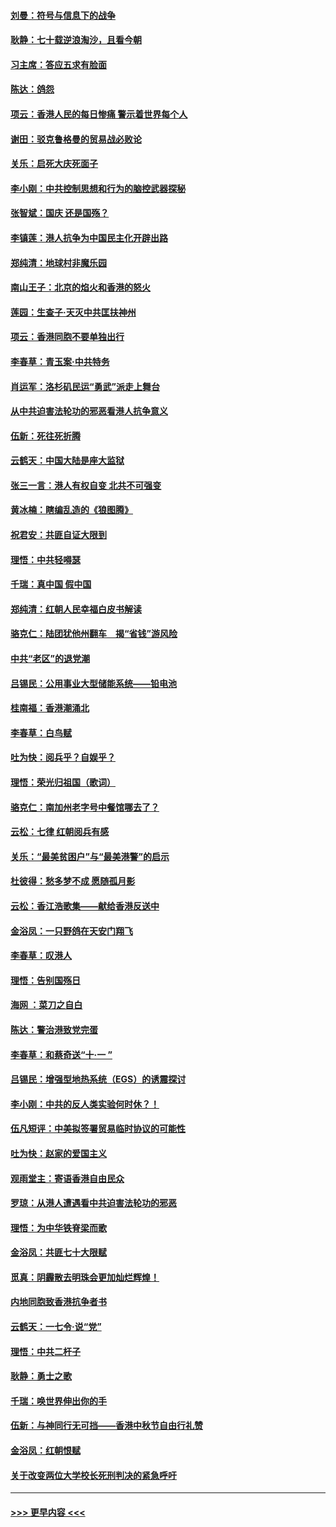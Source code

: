 #### [刘曼：符号与信息下的战争](../pages/nsc993/n11564655.md?t=10031511) 
#### [耿静：七十载逆浪淘沙，且看今朝](../pages/nsc993/n11564520.md?t=10031511) 
#### [习主席：答应五求有脸面](../pages/nsc993/n11563953.md?t=10031511) 
#### [陈达：鸽怨](../pages/nsc993/n11561879.md?t=10031511) 
#### [项云：香港人民的每日惨痛  警示着世界每个人](../pages/nsc993/n11559273.md?t=10031511) 
#### [谢田：驳克鲁格曼的贸易战必败论](../pages/nsc993/n11555840.md?t=10031511) 
#### [关乐：启死大庆死面子](../pages/nsc993/n11556823.md?t=10031511) 
#### [李小刚：中共控制思想和行为的脑控武器探秘](../pages/nsc993/n11556776.md?t=10031511) 
#### [张智斌：国庆  还是国殇？](../pages/nsc993/n11556617.md?t=10031511) 
#### [李镇莲：港人抗争为中国民主化开辟出路](../pages/nsc993/n11556570.md?t=10031511) 
#### [郑纯清：地球村非魔乐园](../pages/nsc993/n11555415.md?t=10031511) 
#### [南山王子：北京的焰火和香港的怒火](../pages/nsc993/n11555318.md?t=10031511) 
#### [莲园：生查子·天灭中共匡扶神州](../pages/nsc993/n11555302.md?t=10031511) 
#### [项云：香港同胞不要单独出行](../pages/nsc993/n11555276.md?t=10031511) 
#### [李春草：青玉案‧中共特务](../pages/nsc993/n11552356.md?t=10031511) 
#### [肖运军：洛杉矶民运“勇武”派走上舞台](../pages/nsc993/n11551595.md?t=10031511) 
#### [从中共迫害法轮功的邪恶看港人抗争意义](../pages/nsc993/n11540858.md?t=10031511) 
#### [伍新：死往死折腾](../pages/nsc993/n11550174.md?t=10031511) 
#### [云鹤天：中国大陆是座大监狱](../pages/nsc993/n11550155.md?t=10031511) 
#### [张三一言：港人有权自变 北共不可强变](../pages/nsc993/n11550132.md?t=10031511) 
#### [黄冰楠：瞎编乱造的《狼图腾》](../pages/nsc993/n11550082.md?t=10031511) 
#### [祝君安：共匪自证大限到](../pages/nsc993/n11550041.md?t=10031511) 
#### [理悟：中共轻嘚瑟](../pages/nsc993/n11547978.md?t=10031511) 
#### [千瑞：真中国 假中国](../pages/nsc993/n11547865.md?t=10031511) 
#### [郑纯清：红朝人民幸福白皮书解读](../pages/nsc993/n11547499.md?t=10031511) 
#### [骆克仁：陆团犹他州翻车　揭“省钱”游风险](../pages/nsc993/n11546977.md?t=10031511) 
#### [中共“老区”的退党潮](../pages/nsc993/n11545995.md?t=10031511) 
#### [吕锡民：公用事业大型储能系统——铅电池](../pages/nsc993/n11545701.md?t=10031511) 
#### [桂南福：香港潮涌北](../pages/nsc993/n11545682.md?t=10031511) 
#### [李春草：白鸟赋](../pages/nsc993/n11545663.md?t=10031511) 
#### [吐为快：阅兵乎？自娱乎？](../pages/nsc993/n11545625.md?t=10031511) 
#### [理悟：荣光归祖国（歌词）](../pages/nsc993/n11545616.md?t=10031511) 
#### [骆克仁：南加州老字号中餐馆哪去了？](../pages/nsc993/n11545120.md?t=10031511) 
#### [云松：七律 红朝阅兵有感](../pages/nsc993/n11542394.md?t=10031511) 
#### [关乐：“最美贫困户”与“最美港警”的启示](../pages/nsc993/n11542252.md?t=10031511) 
#### [杜彼得：愁多梦不成 愿随孤月影](../pages/nsc993/n11540296.md?t=10031511) 
#### [云松：香江浩歌集——献给香港反送中](../pages/nsc993/n11540149.md?t=10031511) 
#### [金浴凤：一只野鸽在天安门翔飞](../pages/nsc993/n11540280.md?t=10031511) 
#### [李春草：叹港人](../pages/nsc993/n11540119.md?t=10031511) 
#### [理悟：告别国殇日](../pages/nsc993/n11539610.md?t=10031511) 
#### [海网 ：菜刀之自白](../pages/nsc993/n11539597.md?t=10031511) 
#### [陈达：警治港致党完蛋](../pages/nsc993/n11538127.md?t=10031511) 
#### [李春草：和蔡奇送“十·一 ”](../pages/nsc993/n11537810.md?t=10031511) 
#### [吕锡民：增强型地热系统（EGS）的诱震探讨](../pages/nsc993/n11537765.md?t=10031511) 
#### [李小刚：中共的反人类实验何时休？！](../pages/nsc993/n11537669.md?t=10031511) 
#### [伍凡短评：中美拟签署贸易临时协议的可能性](../pages/nsc993/n11536773.md?t=10031511) 
#### [吐为快：赵家的爱国主义](../pages/nsc993/n11536750.md?t=10031511) 
#### [观雨堂主：寄语香港自由民众](../pages/nsc993/n11536735.md?t=10031511) 
#### [罗琼：从港人遭遇看中共迫害法轮功的邪恶](../pages/nsc993/n11507862.md?t=10031511) 
#### [理悟：为中华铁脊梁而歌](../pages/nsc993/n11534458.md?t=10031511) 
#### [金浴凤：共匪七十大限赋](../pages/nsc993/n11534434.md?t=10031511) 
#### [觅真：阴霾散去明珠会更加灿烂辉煌！](../pages/nsc993/n11531858.md?t=10031511) 
#### [内地同胞致香港抗争者书](../pages/nsc993/n11531645.md?t=10031511) 
#### [云鹤天：一七令‧说“党”](../pages/nsc993/n11529099.md?t=10031511) 
#### [理悟：中共二杆子](../pages/nsc993/n11529046.md?t=10031511) 
#### [耿静：勇士之歌](../pages/nsc993/n11527562.md?t=10031511) 
#### [千瑞：唤世界伸出你的手](../pages/nsc993/n11526942.md?t=10031511) 
#### [伍新：与神同行无可挡——香港中秋节自由行礼赞](../pages/nsc993/n11526801.md?t=10031511) 
#### [金浴凤：红朝恨赋](../pages/nsc993/n11524312.md?t=10031511) 
#### [关于改变两位大学校长死刑判决的紧急呼吁](../pages/nsc993/n11524103.md?t=10031511) 

----
#### [ >>> 更早内容 <<< ](../indexes/nsc993-earlier.md)
